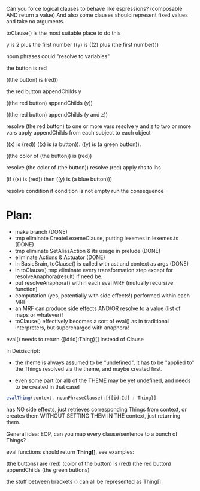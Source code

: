 Can you force logical clauses to behave like espressions? (composable AND return a value) And also some clauses should represent fixed values and take no arguments.

toClause() is the most suitable place to do this

y is 2 plus the first number 
((y) is ((2) plus (the first number)))

noun phrases could "resolve to variables"

the button is red

((the button) is (red))

the red button appendChilds y

((the red button) appendChilds (y))

((the red button) appendChilds (y and z))

resolve (the red button) to one or more vars
resolve y and z to two or more vars
apply appendChilds from each subject to each object

((x) is (red)) 
((x) is (a button)). 
((y) is (a green button)).


((the color of (the button)) is (red))

resolve (the color of (the button))
resolve (red)
apply rhs to lhs


(if ((x) is (red)) then ((y) is (a blue button)))


resolve condition
if condition is not empty run the consequence


# Plan:

* make branch (DONE)
* tmp eliminate CreateLexemeClause, putting lexemes in lexemes.ts (DONE)
* tmp eliminate SetAliasAction & its usage in prelude (DONE)
* eliminate Actions & Actuator (DONE)
* in BasicBrain, toClause() is called with ast and context as args (DONE)
* in toClause() tmp eliminate every transformation step except for resolveAnaphora(result) if need be.
* put resolveAnaphora() within each eval MRF (mutually recursive function)
* computation (yes, potentially with side effects!) performed within each MRF
* an MRF can produce side effects AND/OR resolve to a value (list of maps or whatever)!
* toClause() effectively becomes a sort of eval() as in traditional interpreters, but supercharged with anaphora!

eval() needs to return {[id:Id]:Thing}[] instead of Clause

in Deixiscript:

* the rheme is always assumed to be "undefined", it has to be "applied to" the Things resolved via the theme, and maybe created first.

* even some part (or all) of the THEME may be yet undefined, and needs to be created in that case!


```ts
evalThing(context, nounPhraseClause):[{[id:Id] : Thing}] 
```
has NO side effects, just retrieves corresponding Things from context, or creates them WITHOUT SETTING THEM IN THE context, just returning them.



General idea: EOP, can you map every clause/sentence to a bunch of Things?


eval functions should return **Thing[]**, see examples:

(the buttons) are (red)
(color of the button) is (red)
(the red button) appendChilds (the green buttons)

the stuff between brackets () can all be represented as Thing[]
